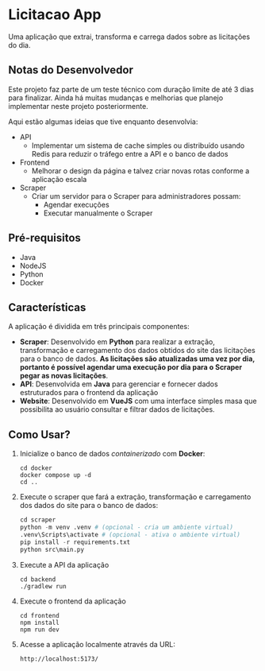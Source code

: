 # Licitacao App

Uma aplicação que extrai, transforma e carrega dados sobre as licitações do dia.

## Notas do Desenvolvedor

Este projeto faz parte de um teste técnico com duração limite de até 3 dias para finalizar. Ainda há muitas mudanças e melhorias que planejo implementar neste projeto posteriormente.

Aqui estão algumas ideias que tive enquanto desenvolvia:
- API
   - Implementar um sistema de cache simples ou distribuído usando Redis para reduzir o tráfego entre a API e o banco de dados
- Frontend
   - Melhorar o design da página e talvez criar novas rotas conforme a aplicação escala
- Scraper
   - Criar um servidor para o Scraper para administradores possam:
      - Agendar execuções
      - Executar manualmente o Scraper

## Pré-requisitos

- Java
- NodeJS
- Python
- Docker

## Características

A aplicação é dividida em três principais componentes:

- **Scraper**: Desenvolvido em **Python** para realizar a extração, transformação e carregamento dos dados obtidos do site das licitações para o banco de dados. **As licitações são atualizadas uma vez por dia, portanto é possível agendar uma execução por dia para o Scraper pegar as novas licitações**.
- **API**: Desenvolvida em **Java** para gerenciar e fornecer dados estruturados para o frontend da aplicação
- **Website**: Desenvolvido em **VueJS** com uma interface simples masa que possibilita ao usuário consultar e filtrar dados de licitações.

## Como Usar?

1. Inicialize o banco de dados _containerizado_ com **Docker**:

   ```
   cd docker
   docker compose up -d
   cd ..
   ```

2. Execute o scraper que fará a extração, transformação e carregamento dos dados do site para o banco de dados:
   ```python
   cd scraper
   python -m venv .venv # (opcional - cria um ambiente virtual)
   .venv\Scripts\activate # (opcional - ativa o ambiente virtual)
   pip install -r requirements.txt
   python src\main.py
   ```
3. Execute a API da aplicação
   ```
   cd backend
   ./gradlew run
   ```
4. Execute o frontend da aplicação
   ```
   cd frontend
   npm install
   npm run dev
   ```
5. Acesse a aplicação localmente através da URL:
   ```
   http://localhost:5173/
   ```
